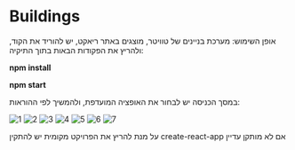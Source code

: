 # Buildings
אופן השימוש:
מערכת בניינים של טוויטר, מוצגים באתר ריאקט, יש להוריד את הקוד, ולהריץ את הפקודות הבאות בתוך התיקיה:

**npm install**

**npm start**

במסך הכניסה יש לבחור את האופציה המועדפת, ולהמשיך לפי ההוראות:

![1](https://github.com/HellenLer/Buildings/assets/133263014/905e27eb-1fab-44ae-ac0d-8505887f65ad)
![2](https://github.com/HellenLer/Buildings/assets/133263014/393e8889-472a-4288-890d-95ca5c736dc4)
![3](https://github.com/HellenLer/Buildings/assets/133263014/d96cdd45-9657-45a5-adcd-9a8da0e98947)
![4](https://github.com/HellenLer/Buildings/assets/133263014/cd7f6ef5-ce43-4834-b6fc-e618c856b8d6)
![5](https://github.com/HellenLer/Buildings/assets/133263014/c58305c8-4bd2-454e-b6fc-d66f3c38533a)
![6](https://github.com/HellenLer/Buildings/assets/133263014/99d1d4f6-1a0f-40c0-a2e3-563036ac61db)
![7](https://github.com/HellenLer/Buildings/assets/133263014/f8cbdd7d-edd8-4f21-9720-5555fb9ef190)


על מנת להריץ את הפרויקט מקומית יש להתקין create-react-app אם לא מותקן עדיין
